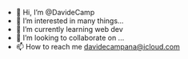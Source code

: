 - 👋 Hi, I’m @DavideCamp
- 👀 I’m interested in many things...
- 🌱 I’m currently learning web dev
- 💞️ I’m looking to collaborate on ...
- 📫 How to reach me davidecampana@icloud.com

<!---
DavideCamp/DavideCamp is a ✨ special ✨ repository because its `README.md` (this file) appears on your GitHub profile.
You can click the Preview link to take a look at your changes.
--->
